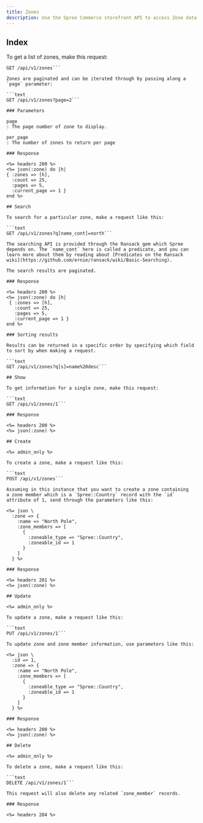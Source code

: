 ```yaml
---
title: Zones
description: Use the Spree Commerce storefront API to access Zone data.
---
```


## Index

To get a list of zones, make this request:

```text
GET /api/v1/zones```

Zones are paginated and can be iterated through by passing along a `page` parameter:

```text
GET /api/v1/zones?page=2```

### Parameters

page
: The page number of zone to display.

per_page
: The number of zones to return per page

### Response

<%= headers 200 %>
<%= json(:zone) do |h|
{ :zones => [h],
  :count => 25,
  :pages => 5,
  :current_page => 1 }
end %>

## Search

To search for a particular zone, make a request like this:

```text
GET /api/v1/zones?q[name_cont]=north```

The searching API is provided through the Ransack gem which Spree depends on. The `name_cont` here is called a predicate, and you can learn more about them by reading about [Predicates on the Ransack wiki](https://github.com/ernie/ransack/wiki/Basic-Searching).

The search results are paginated.

### Response

<%= headers 200 %>
<%= json(:zone) do |h|
 { :zones => [h],
   :count => 25,
   :pages => 5,
   :current_page => 1 }
end %>

### Sorting results

Results can be returned in a specific order by specifying which field to sort by when making a request.

```text
GET /api/v1/zones?q[s]=name%20desc```

## Show

To get information for a single zone, make this request:

```text
GET /api/v1/zones/1```

### Response

<%= headers 200 %>
<%= json(:zone) %>

## Create

<%= admin_only %>

To create a zone, make a request like this:

```text
POST /api/v1/zones```

Assuming in this instance that you want to create a zone containing
a zone member which is a `Spree::Country` record with the `id` attribute of 1, send through the parameters like this:

<%= json \
  :zone => {
    :name => "North Pole",
    :zone_members => [
      {
        :zoneable_type => "Spree::Country",
        :zoneable_id => 1
      }
    ]
  } %>

### Response

<%= headers 201 %>
<%= json(:zone) %>

## Update

<%= admin_only %>

To update a zone, make a request like this:

```text
PUT /api/v1/zones/1```

To update zone and zone member information, use parameters like this:

<%= json \
  :id => 1,
  :zone => {
    :name => "North Pole",
    :zone_members => [
      {
        :zoneable_type => "Spree::Country",
        :zoneable_id => 1
      }
    ]
  } %>

### Response

<%= headers 200 %>
<%= json(:zone) %>

## Delete

<%= admin_only %>

To delete a zone, make a request like this:

```text
DELETE /api/v1/zones/1```

This request will also delete any related `zone_member` records.

### Response

<%= headers 204 %>
